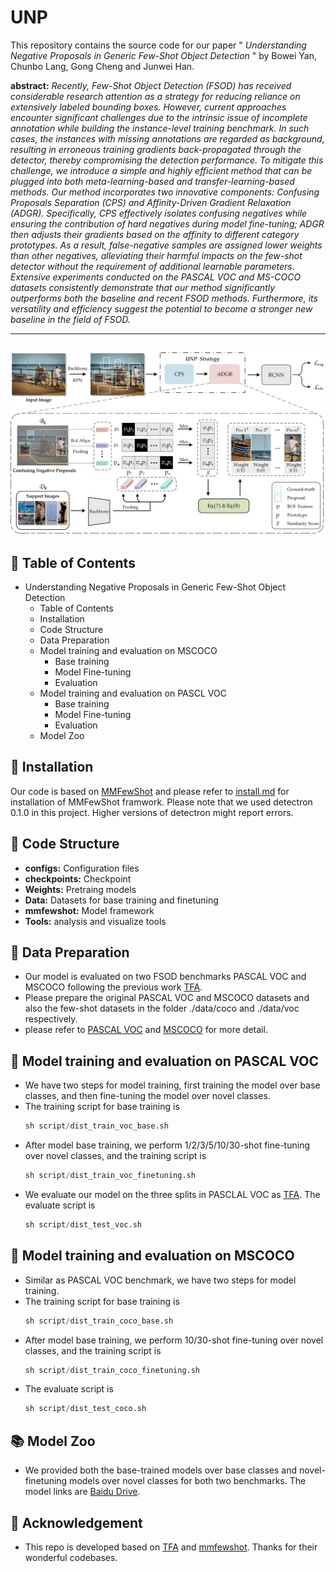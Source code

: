 # UNP
This repository contains the source code for our paper " *Understanding Negative Proposals in Generic Few-Shot Object Detection* " by Bowei Yan, Chunbo Lang, Gong Cheng and Junwei Han.

**abstract:** *Recently, Few-Shot Object Detection (FSOD) has received considerable research attention as a strategy for reducing reliance on extensively labeled bounding boxes. However, current approaches encounter significant challenges due to the intrinsic issue of incomplete annotation while building the instance-level training benchmark. In such cases, the instances with missing annotations are regarded as background, resulting in erroneous training gradients back-propagated through the detector, thereby compromising the detection performance. To mitigate this challenge, we introduce a simple and highly efficient method that can be plugged into both meta-learning-based and transfer-learning-based methods. Our method incorporates two innovative components: Confusing Proposals Separation (CPS) and Affinity-Driven Gradient Relaxation (ADGR). Specifically, CPS effectively isolates confusing negatives while ensuring the contribution of hard negatives during model fine-tuning; ADGR then adjusts their gradients based on the affinity to different category prototypes. As a result, false-negative samples are assigned lower weights than other negatives, alleviating their harmful impacts on the few-shot detector without the requirement of additional learnable parameters. Extensive experiments conducted on the PASCAL VOC and MS-COCO datasets consistently demonstrate that our method significantly outperforms both the baseline and recent FSOD methods. Furthermore, its versatility and efficiency suggest the potential to become a stronger new baseline in the field of FSOD.*

---
![Image text](https://github.com/Ybowei/UNP/blob/main/picture/method.jpg)
---


## 📑 Table of Contents

* Understanding Negative Proposals in Generic Few-Shot Object Detection
  * Table of Contents
  * Installation
  * Code Structure
  * Data Preparation
  * Model training and evaluation on MSCOCO
    * Base training
    * Model Fine-tuning
    * Evaluation
  * Model training and evaluation on PASCL VOC
    * Base training
    * Model Fine-tuning
    * Evaluation
  * Model Zoo


## 🧩 Installation

Our code is based on [MMFewShot](https://github.com/open-mmlab/mmfewshot/tree/main) and please refer to [install.md](https://github.com/open-mmlab/mmfewshot/blob/main/docs/en/install.md) for installation of MMFewShot framwork. 
Please note that we used detectron 0.1.0 in this project. Higher versions of detectron might report errors.


## 🏰 Code Structure

* **configs:** Configuration files
* **checkpoints:** Checkpoint
* **Weights:** Pretraing models
* **Data:** Datasets for base training and finetuning
* **mmfewshot:** Model framework
* **Tools:** analysis and visualize tools

## 💾 Data Preparation

* Our model is evaluated on two FSOD benchmarks PASCAL VOC and MSCOCO following the previous work [TFA](https://github.com/ucbdrive/few-shot-object-detection).
* Please prepare the original PASCAL VOC and MSCOCO datasets and also the few-shot datasets in the folder ./data/coco and ./data/voc respectively.
* please refer to [PASCAL VOC](https://github.com/Ybowei/UNP/blob/main/data/voc/README.md) and [MSCOCO](https://github.com/Ybowei/UNP/blob/main/data/coco/README.md) for more detail.

## 📖 Model training and evaluation on PASCAL VOC

* We have two steps for model training, first training the model over base classes, and then fine-tuning the model over novel classes.
* The training script for base training is
  ```Python
  sh script/dist_train_voc_base.sh

 * After model base training, we perform 1/2/3/5/10/30-shot fine-tuning over novel classes, and the training script is
   ```Python
   sh script/dist_train_voc_finetuning.sh

 * We evaluate our model on the three splits in PASCLAL VOC as [TFA](https://github.com/ucbdrive/few-shot-object-detection). The evaluate script is
   ```Python
   sh script/dist_test_voc.sh

 ## 📖 Model training and evaluation on MSCOCO

* Similar as PASCAL VOC benchmark, we have two steps for model training.
* The training script for base training is
  ```Python
  sh script/dist_train_coco_base.sh

 * After model base training, we perform 10/30-shot fine-tuning over novel classes, and the training script is
   ```Python
   sh script/dist_train_coco_finetuning.sh

 * The evaluate script is
   ```Python
   sh script/dist_test_coco.sh

 ## 📚 Model Zoo
* We provided both the base-trained models over base classes and novel-finetuning models over novel classes for both two benchmarks. The model links are [Baidu Drive]().

 ## 👏 Acknowledgement
* This repo is developed based on [TFA](https://github.com/ucbdrive/few-shot-object-detection) and [mmfewshot](https://github.com/open-mmlab/mmfewshot/tree/main). Thanks for their wonderful codebases.
